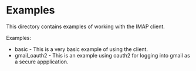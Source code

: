 Examples
========

This directory contains examples of working with the IMAP client.

Examples:
  * basic - This is a very basic example of using the client.
  * gmail_oauth2 - This is an example using oauth2 for logging into gmail as a secure appplication.
